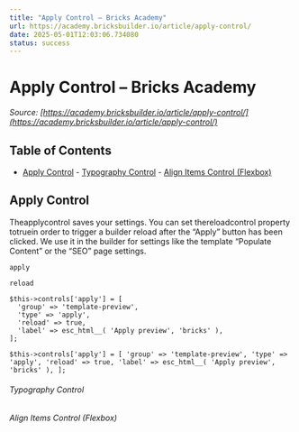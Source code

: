 ```yaml
---
title: "Apply Control – Bricks Academy"
url: https://academy.bricksbuilder.io/article/apply-control/
date: 2025-05-01T12:03:06.734080
status: success
---
```


# Apply Control – Bricks Academy

*Source: [https://academy.bricksbuilder.io/article/apply-control/](https://academy.bricksbuilder.io/article/apply-control/)*

## Table of Contents

- [Apply Control](#apply-control)
        - [Typography Control](#typography-control)
        - [Align Items Control (Flexbox)](#align-items-control-flexbox)

## Apply Control

Theapplycontrol saves your settings. You can set thereloadcontrol property totruein order to trigger a builder reload after the “Apply” button has been clicked. We use it in the builder for settings like the template “Populate Content” or the “SEO” page settings.

`apply`

`reload`

```
$this->controls['apply'] = [
  'group' => 'template-preview',
  'type' => 'apply',
  'reload' => true,
  'label' => esc_html__( 'Apply preview', 'bricks' ),
];
```

`$this->controls['apply'] = [
  'group' => 'template-preview',
  'type' => 'apply',
  'reload' => true,
  'label' => esc_html__( 'Apply preview', 'bricks' ),
];`

###### Typography Control

###### Align Items Control (Flexbox)


